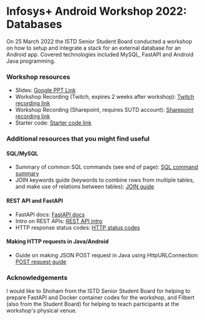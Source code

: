 # Infosys+ Android Workshop 2022: Databases

On 25 March 2022 the ISTD Senior Student Board conducted a workshop on how to setup and integrate a stack for an external database for an Android app. Covered technologies included MySQL, FastAPI and Android Java programming.

### Workshop resources

- Slides: [Google PPT Link](https://docs.google.com/presentation/d/16GJkgiQ9oRC_JZBGMvpowuVJpXY9cDb7Pk0-8GO3H7M/edit#slide=id.g11ecb63cae4_0_352)
- Workshop Recording (Twitch, expires 2 weeks after workshop): [Twitch recording link](https://www.twitch.tv/videos/1436027311)
- Workshop Recording (Sharepoint, requires SUTD account): [Sharepoint recording link](https://sutdapac-my.sharepoint.com/:v:/g/personal/sean_gunawan_mymail_sutd_edu_sg/EdIy_CTkfktKjoFleto-x1UBSWuQs4aooSiAh8s0UV7EWA?e=fOffWg)
- Starter code: [Starter code link](https://github.com/naffins/infosysPlus_android_workshop_starter)

### Additional resources that you might find useful

#### SQL/MySQL
- Summary of common SQL commands (see end of page): [SQL command summary](https://www.w3schools.com/sql/sql_syntax.asp)
- JOIN keywords guide (keywords to combine rows from multiple tables, and make use of relations between tables): [JOIN guide](https://www.w3schools.com/sql/sql_join.asp)

#### REST API and FastAPI
- FastAPI docs: [FastAPI docs](https://fastapi.tiangolo.com/)
- Intro on REST APIs: [REST API intro](https://www.redhat.com/en/topics/api/what-is-a-rest-api)
- HTTP response status codes: [HTTP status codes](https://developer.mozilla.org/en-US/docs/Web/HTTP/Status)

#### Making HTTP requests in Java/Android
- Guide on making JSON POST request in Java using HttpURLConnection: [POST request guide](https://www.baeldung.com/httpurlconnection-post)

### Acknowledgements

I would like to Shoham from the ISTD Senior Student Board for helping to prepare FastAPI and Docker container codes for the workshop, and Filbert (also from the Student Board) for helping to teach participants at the workshop's physical venue.